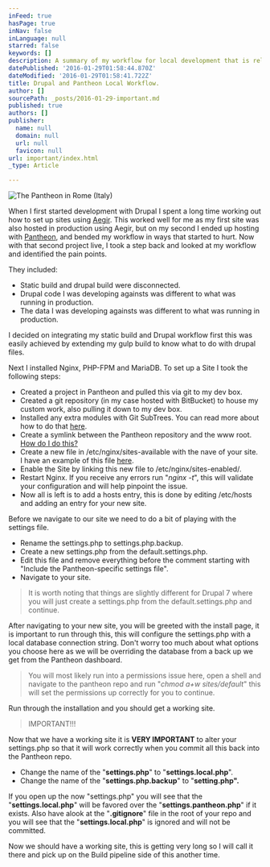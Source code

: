 ```yaml
---
inFeed: true
hasPage: true
inNav: false
inLanguage: null
starred: false
keywords: []
description: A summary of my workflow for local development that is release to Pantheon.
datePublished: '2016-01-29T01:58:44.870Z'
dateModified: '2016-01-29T01:58:41.722Z'
title: Drupal and Pantheon Local Workflow.
author: []
sourcePath: _posts/2016-01-29-important.md
published: true
authors: []
publisher:
  name: null
  domain: null
  url: null
  favicon: null
url: important/index.html
_type: Article

---
```

![The Pantheon in Rome (Italy)](https://the-grid-user-content.s3-us-west-2.amazonaws.com/c62b00f9-5782-490e-8f13-c799c801b57f.jpg)

When I first started development with Drupal I spent a long time working out how to set up sites using [Aegir][0]. This worked well for me as my first site  was also hosted in production using Aegir, but on my second I ended up hosting with [Pantheon][1], and bended my workflow in ways that started to hurt. Now with that second project live, I took a step back and looked at my workflow and identified the pain points. 

They included:

* Static build and drupal build were disconnected.
* Drupal code I was developing againsts was different to what was running in production.
* The data I was developing againsts was different to what was running in production.

I decided on integrating my static build and Drupal workflow first this was easily achieved by extending my gulp build to know what to do with drupal files.

Next I installed Nginx, PHP-FPM and MariaDB. To set up a Site I took the following steps:

* Created a project in Pantheon and pulled this via git to my dev box.
* Created a git repository (in my case hosted with BitBucket) to house my custom work, also pulling it down to my dev box.
* Installed any extra modules with Git SubTrees. You can read more about how to do that [here][2].
* Create a symlink between the Pantheon repository and the www root. 
[How do I do this?][3]
* Create a new file in /etc/nginx/sites-available with the nave of your site. I have an example of this file [here][4].
* Enable the Site by linking this new file to /etc/nginx/sites-enabled/.
* Restart Nginx. If you receive any errors run "_nginx -t_", this will validate your configuration and will help pinpoint the issue.
* Now all is left is to add a hosts entry, this is done by editing  /etc/hosts and adding an entry for your new site.

Before we navigate to our site we need to do a bit of playing with the settings file.  

* Rename the settings.php to settings.php.backup.
* Create a new settings.php from the default.settings.php.
* Edit this file and remove everything before the comment starting with  "Include the Pantheon-specific settings file".
* Navigate to your site.

> It is worth noting that things are slightly different for Drupal 7 where you will just create a settings.php from the default.settings.php and continue. 

After navigating to your new site, you will be greeted with the install page, it is important to run through this, this will configure the settings.php with a local database connection string. Don't worry too much about what options you choose here as we will be overriding the database from a back up we get from the Pantheon dashboard.

> You will most likely run into a permissions issue here, open a shell and navigate to the pantheon repo and run "_chmod a+w sites/default_" this will set the permissions up correctly for you to continue.

Run through the installation and you should get a working site.

> IMPORTANT!!!

Now that we have a working site it is **VERY IMPORTANT** to alter your settings.php so that it will work correctly when you commit all this back into the Pantheon repo.

* Change the name of the "**settings.php**" to "**settings.local.php**".
* Change the name of the "**settings.php.backup**" to "**setting.php".**

If you open up the now "settings.php" you will see that the "**settings.local.php**" will be favored over the "**settings.pantheon.php**" if it exists. Also have  alook at the "**.gitignore**" file in the root of your repo and you will see that the "**settings.local.php**" is ignored and will not be committed. 

Now we should have a working site, this is getting very long so I will call it there and pick up on the Build pipeline side of this another time.

[0]: http://www.aegirproject.org/
[1]: https://pantheon.io/
[2]: https://thegrid.ai/public-abstract-gravy-power/git-subtrees-and-modules/
[3]: https://thegrid.ai/public-abstract-gravy-power/symlink-is-your-friend/
[4]: https://gist.github.com/gravypower/f8bda2e9a1eea46bc664